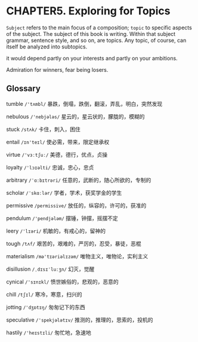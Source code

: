 # CHAPTER5. Exploring for Topics



`Subject` refers to the main focus of a composition; `topic` to specific aspects of the subject. The subject of this book is writing. Within that subject grammar, sentence style, and so on, are topics. Any topic, of course, can itself be analyzed into subtopics.

it would depend partly on your interests and partly on your ambitions.

Admiration for winners, fear being losers.



## Glossary

tumble `/'tʌmbl/` 暴跌，倒塌，跌倒，翻滚，弄乱，明白，突然发现

nebulous `/'nebjələs/` 星云的，星云状的，朦胧的，模糊的

stuck `/stʌk/` 卡住，刺入，困住

entail `/ɪn'teɪl/` 使必需，带来，限定继承权

virtue `/'vɜːtʃuː/` 美德，德行，优点，贞操

loyalty `/'lɔɪəlti/` 忠诚，忠心，忠贞

arbitrary `/ˈɑːbɪtrəri/` 任意的，武断的，随心所欲的，专制的

scholar `/ˈskɑːlər/` 学者，学术，获奖学金的学生

permissive `/permissive/` 放任的，纵容的，许可的，获准的

pendulum `/'pendjələm/` 摆锤，钟摆，摇摆不定

leery `/'lɪəri/` 机敏的，有戒心的，留神的

tough `/tʌf/` 艰苦的，艰难的，严厉的，忍受，暴徒，恶棍

materialism `/mə'tɪəriəlɪzəm/` 唯物主义，唯物论，实利主义

disillusion `/ˌdɪsɪˈluːʒn/` 幻灭，觉醒

cynical `/'sɪnɪkl/` 愤世嫉俗的，悲观的，恶意的

chill `/tʃɪl/` 寒冷，寒意，扫兴的

jotting `/'dʒɒtɪŋ/` 匆匆记下的东西

speculative `/'spekjələtɪv/` 推测的，推理的，思索的，投机的

hastily `/'heɪstɪli/` 匆忙地，急速地

